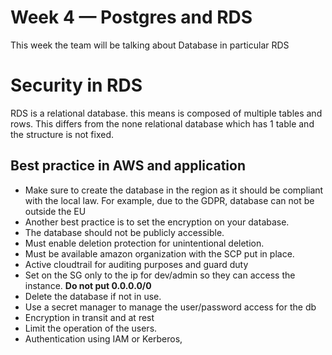 # Week 4 — Postgres and RDS

This week the team will be talking about Database in particular RDS

# Security in RDS

RDS is a relational database. this means is composed of multiple tables and rows. This differs from the none relational database which has 1 table and the structure is not fixed.

## Best practice in AWS and application

- Make sure to create the database in the region as it should be compliant with the local law. For example, due to the GDPR, database can not be outside the EU
- Another best practice is to set the encryption on your database.
- The database should not be publicly accessible.
- Must enable deletion protection for unintentional deletion.
- Must be available amazon organization with the SCP put in place.
- Active cloudtrail for auditing purposes and guard duty
- Set on the SG only to the ip for dev/admin so they can access the instance. **Do not put 0.0.0.0/0** 
- Delete the database if not in use.
- Use a secret manager to manage the user/password access for the db
- Encryption in transit and at rest
- Limit the operation of the users.
- Authentication using IAM or Kerberos,

